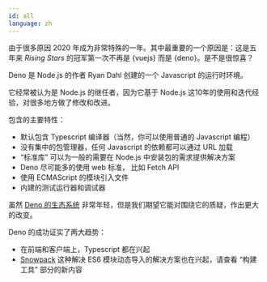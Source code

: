 ```yaml
---
id: all  
language: zh
---
```


由于很多原因 2020 年成为非常特殊的一年。其中最重要的一个原因是：这是五年来 _Rising Stars_ 的冠军第一次不再是 {vuejs} 而是 {deno}。是不是很惊喜？

Deno 是 Node.js 的作者 Ryan Dahl 创建的一个 Javascript 的运行时环境。

它经常被认为是 Node.js 的继任者，因为它基于 Node.js 这10年的使用和迭代经验，对很多地方做了修改和改进。

包含的主要特性：

- 默认包含 Typescript 编译器（当然，你可以使用普通的 Javascript 编程）
- 没有集中的包管理器，任何 Javascript 的依赖都可以通过 URL 加载
- “标准库” 可以为一般的需要在 Node.js 中安装包的需求提供解决方案
- Deno 尽可能多的使用 web 标准， 比如 Fetch API
- 使用 ECMAScript 的模块引入文件
- 内建的测试运行器和调试器

虽然 [Deno 的生态系统](https://deno.land/x/) 非常年轻，但是我们期望它能对围绕它的质疑，作出更大的改变。

Deno 的成功证实了两大趋势：

- 在前端和客户端上，Typescript 都在兴起
- [Snowpack](https://www.snowpack.dev/) 这种解决 ES6 模块动态导入的解决方案也在兴起，请查看 “构建工具” 部分的新内容